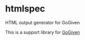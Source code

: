 # htmlspec
HTML output generator for GoGiven

This is a support library for [GoGiven](https://github.com/corbym/gogiven)
